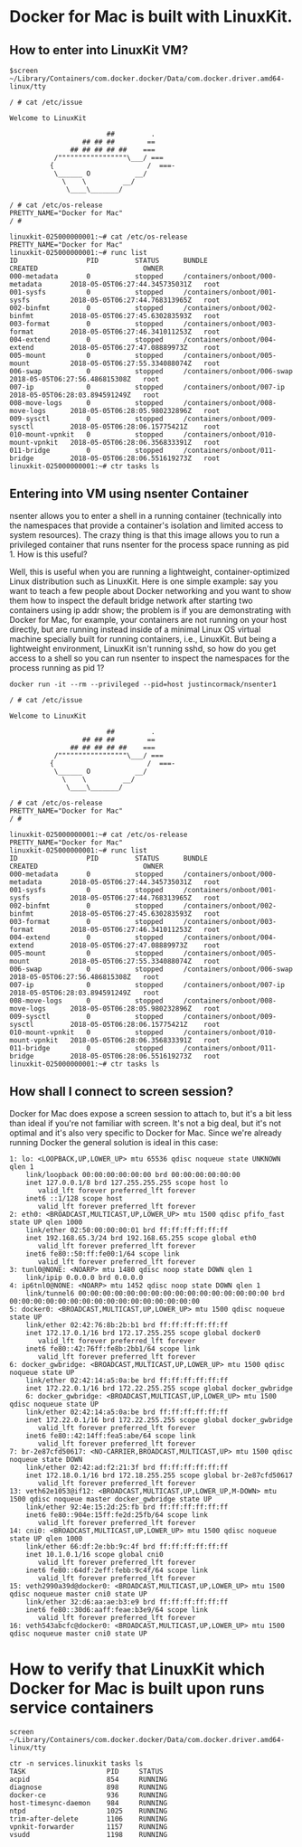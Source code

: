# Docker for Mac is built with LinuxKit. 


## How to enter into LinuxKit VM?



```
$screen ~/Library/Containers/com.docker.docker/Data/com.docker.driver.amd64-linux/tty
```


```
/ # cat /etc/issue

Welcome to LinuxKit

                        ##         .
                  ## ## ##        ==
               ## ## ## ## ##    ===
           /"""""""""""""""""\___/ ===
          {                       /  ===-
           \______ O           __/
             \    \         __/
              \____\_______/
```
```
/ # cat /etc/os-release
PRETTY_NAME="Docker for Mac"
/ #
```

```
linuxkit-025000000001:~# cat /etc/os-release
PRETTY_NAME="Docker for Mac"
linuxkit-025000000001:~# runc list
ID                 PID         STATUS      BUNDLE                                CREATED                          OWNER
000-metadata       0           stopped     /containers/onboot/000-metadata       2018-05-05T06:27:44.345735031Z   root
001-sysfs          0           stopped     /containers/onboot/001-sysfs          2018-05-05T06:27:44.768313965Z   root
002-binfmt         0           stopped     /containers/onboot/002-binfmt         2018-05-05T06:27:45.630283593Z   root
003-format         0           stopped     /containers/onboot/003-format         2018-05-05T06:27:46.341011253Z   root
004-extend         0           stopped     /containers/onboot/004-extend         2018-05-05T06:27:47.08889973Z    root
005-mount          0           stopped     /containers/onboot/005-mount          2018-05-05T06:27:55.334088074Z   root
006-swap           0           stopped     /containers/onboot/006-swap           2018-05-05T06:27:56.486815308Z   root
007-ip             0           stopped     /containers/onboot/007-ip             2018-05-05T06:28:03.894591249Z   root
008-move-logs      0           stopped     /containers/onboot/008-move-logs      2018-05-05T06:28:05.980232896Z   root
009-sysctl         0           stopped     /containers/onboot/009-sysctl         2018-05-05T06:28:06.15775421Z    root
010-mount-vpnkit   0           stopped     /containers/onboot/010-mount-vpnkit   2018-05-05T06:28:06.356833391Z   root
011-bridge         0           stopped     /containers/onboot/011-bridge         2018-05-05T06:28:06.551619273Z   root
linuxkit-025000000001:~# ctr tasks ls
```

## Entering into VM using nsenter Container


nsenter allows you to enter a shell in a running container (technically into the namespaces that provide a container's isolation and limited access to system resources). The crazy thing is that this image allows you to run a privileged container that runs nsenter for the process space running as pid 1. How is this useful?


Well, this is useful when you are running a lightweight, container-optimized Linux distribution such as LinuxKit. Here is one simple example: say you want to teach a few people about Docker networking and you want to show them how to inspect the default bridge network after starting two containers using ip addr show; the problem is if you are demonstrating with Docker for Mac, for example, your containers are not running on your host directly, but are running instead inside of a minimal Linux OS virtual machine specially built for running containers, i.e., LinuxKit. But being a lightweight environment, LinuxKit isn't running sshd, so how do you get access to a shell so you can run nsenter to inspect the namespaces for the process running as pid 1?


```
docker run -it --rm --privileged --pid=host justincormack/nsenter1
```

```
/ # cat /etc/issue

Welcome to LinuxKit

                        ##         .
                  ## ## ##        ==
               ## ## ## ## ##    ===
           /"""""""""""""""""\___/ ===
          {                       /  ===-
           \______ O           __/
             \    \         __/
              \____\_______/
```
```
/ # cat /etc/os-release
PRETTY_NAME="Docker for Mac"
/ #
```

```
linuxkit-025000000001:~# cat /etc/os-release
PRETTY_NAME="Docker for Mac"
linuxkit-025000000001:~# runc list
ID                 PID         STATUS      BUNDLE                                CREATED                          OWNER
000-metadata       0           stopped     /containers/onboot/000-metadata       2018-05-05T06:27:44.345735031Z   root
001-sysfs          0           stopped     /containers/onboot/001-sysfs          2018-05-05T06:27:44.768313965Z   root
002-binfmt         0           stopped     /containers/onboot/002-binfmt         2018-05-05T06:27:45.630283593Z   root
003-format         0           stopped     /containers/onboot/003-format         2018-05-05T06:27:46.341011253Z   root
004-extend         0           stopped     /containers/onboot/004-extend         2018-05-05T06:27:47.08889973Z    root
005-mount          0           stopped     /containers/onboot/005-mount          2018-05-05T06:27:55.334088074Z   root
006-swap           0           stopped     /containers/onboot/006-swap           2018-05-05T06:27:56.486815308Z   root
007-ip             0           stopped     /containers/onboot/007-ip             2018-05-05T06:28:03.894591249Z   root
008-move-logs      0           stopped     /containers/onboot/008-move-logs      2018-05-05T06:28:05.980232896Z   root
009-sysctl         0           stopped     /containers/onboot/009-sysctl         2018-05-05T06:28:06.15775421Z    root
010-mount-vpnkit   0           stopped     /containers/onboot/010-mount-vpnkit   2018-05-05T06:28:06.356833391Z   root
011-bridge         0           stopped     /containers/onboot/011-bridge         2018-05-05T06:28:06.551619273Z   root
linuxkit-025000000001:~# ctr tasks ls
```

## How shall I connect to screen session?

Docker for Mac does expose a screen session to attach to, but it's a bit less than ideal if you're not familiar with screen. It's not a big deal, but it's not optimal and it's also very specific to Docker for Mac. Since we're already running Docker the general solution is ideal in this case:

```
1: lo: <LOOPBACK,UP,LOWER_UP> mtu 65536 qdisc noqueue state UNKNOWN qlen 1
    link/loopback 00:00:00:00:00:00 brd 00:00:00:00:00:00
    inet 127.0.0.1/8 brd 127.255.255.255 scope host lo
       valid_lft forever preferred_lft forever
    inet6 ::1/128 scope host
       valid_lft forever preferred_lft forever
2: eth0: <BROADCAST,MULTICAST,UP,LOWER_UP> mtu 1500 qdisc pfifo_fast state UP qlen 1000
    link/ether 02:50:00:00:00:01 brd ff:ff:ff:ff:ff:ff
    inet 192.168.65.3/24 brd 192.168.65.255 scope global eth0
       valid_lft forever preferred_lft forever
    inet6 fe80::50:ff:fe00:1/64 scope link
       valid_lft forever preferred_lft forever
3: tunl0@NONE: <NOARP> mtu 1480 qdisc noop state DOWN qlen 1
    link/ipip 0.0.0.0 brd 0.0.0.0
4: ip6tnl0@NONE: <NOARP> mtu 1452 qdisc noop state DOWN qlen 1
    link/tunnel6 00:00:00:00:00:00:00:00:00:00:00:00:00:00:00:00 brd 00:00:00:00:00:00:00:00:00:00:00:00:00:00:00:00
5: docker0: <BROADCAST,MULTICAST,UP,LOWER_UP> mtu 1500 qdisc noqueue state UP
    link/ether 02:42:76:8b:2b:b1 brd ff:ff:ff:ff:ff:ff
    inet 172.17.0.1/16 brd 172.17.255.255 scope global docker0
       valid_lft forever preferred_lft forever
    inet6 fe80::42:76ff:fe8b:2bb1/64 scope link
       valid_lft forever preferred_lft forever
6: docker_gwbridge: <BROADCAST,MULTICAST,UP,LOWER_UP> mtu 1500 qdisc noqueue state UP
    link/ether 02:42:14:a5:0a:be brd ff:ff:ff:ff:ff:ff
    inet 172.22.0.1/16 brd 172.22.255.255 scope global docker_gwbridge
    6: docker_gwbridge: <BROADCAST,MULTICAST,UP,LOWER_UP> mtu 1500 qdisc noqueue state UP
    link/ether 02:42:14:a5:0a:be brd ff:ff:ff:ff:ff:ff
    inet 172.22.0.1/16 brd 172.22.255.255 scope global docker_gwbridge
       valid_lft forever preferred_lft forever
    inet6 fe80::42:14ff:fea5:abe/64 scope link
       valid_lft forever preferred_lft forever
7: br-2e87cfd50617: <NO-CARRIER,BROADCAST,MULTICAST,UP> mtu 1500 qdisc noqueue state DOWN
    link/ether 02:42:ad:f2:21:3f brd ff:ff:ff:ff:ff:ff
    inet 172.18.0.1/16 brd 172.18.255.255 scope global br-2e87cfd50617
       valid_lft forever preferred_lft forever
13: veth62e1053@if12: <BROADCAST,MULTICAST,UP,LOWER_UP,M-DOWN> mtu 1500 qdisc noqueue master docker_gwbridge state UP
    link/ether 92:4e:15:2d:25:fb brd ff:ff:ff:ff:ff:ff
    inet6 fe80::904e:15ff:fe2d:25fb/64 scope link
       valid_lft forever preferred_lft forever
14: cni0: <BROADCAST,MULTICAST,UP,LOWER_UP> mtu 1500 qdisc noqueue state UP qlen 1000
    link/ether 66:df:2e:bb:9c:4f brd ff:ff:ff:ff:ff:ff
    inet 10.1.0.1/16 scope global cni0
       valid_lft forever preferred_lft forever
    inet6 fe80::64df:2eff:febb:9c4f/64 scope link
       valid_lft forever preferred_lft forever
15: veth2990a39d@docker0: <BROADCAST,MULTICAST,UP,LOWER_UP> mtu 1500 qdisc noqueue master cni0 state UP
    link/ether 32:d6:aa:ae:b3:e9 brd ff:ff:ff:ff:ff:ff
    inet6 fe80::30d6:aaff:feae:b3e9/64 scope link
       valid_lft forever preferred_lft forever
16: veth543abcfc@docker0: <BROADCAST,MULTICAST,UP,LOWER_UP> mtu 1500 qdisc noqueue master cni0 state UP
```

# How to verify that LinuxKit which Docker for Mac is built upon runs service containers

```
screen ~/Library/Containers/com.docker.docker/Data/com.docker.driver.amd64-linux/tty
```

```
ctr -n services.linuxkit tasks ls
TASK                    PID     STATUS
acpid                   854     RUNNING
diagnose                898     RUNNING
docker-ce               936     RUNNING
host-timesync-daemon    984     RUNNING
ntpd                    1025    RUNNING
trim-after-delete       1106    RUNNING
vpnkit-forwarder        1157    RUNNING
vsudd                   1198    RUNNING
```
